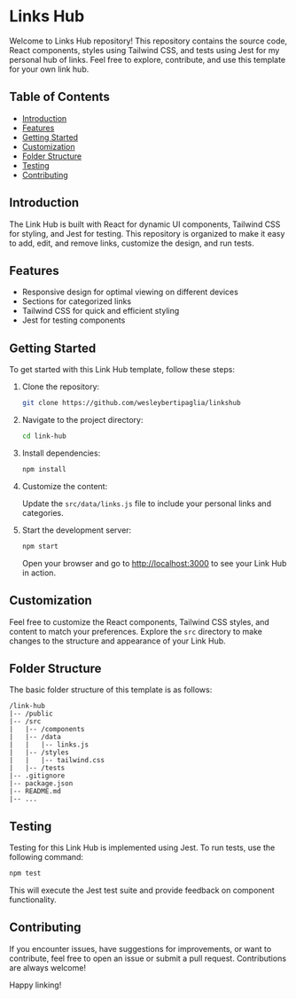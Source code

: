 # Links Hub

Welcome to Links Hub repository! This repository contains the source code, React components, styles using Tailwind CSS, and tests using Jest for my personal hub of links. Feel free to explore, contribute, and use this template for your own link hub.

## Table of Contents

- [Introduction](#introduction)
- [Features](#features)
- [Getting Started](#getting-started)
- [Customization](#customization)
- [Folder Structure](#folder-structure)
- [Testing](#testing)
- [Contributing](#contributing)

## Introduction

The Link Hub is built with React for dynamic UI components, Tailwind CSS for styling, and Jest for testing. This repository is organized to make it easy to add, edit, and remove links, customize the design, and run tests.

## Features

- Responsive design for optimal viewing on different devices
- Sections for categorized links
- Tailwind CSS for quick and efficient styling
- Jest for testing components

## Getting Started

To get started with this Link Hub template, follow these steps:

1. Clone the repository:

    ```bash
    git clone https://github.com/wesleybertipaglia/linkshub
    ```

2. Navigate to the project directory:

    ```bash
    cd link-hub
    ```

3. Install dependencies:

    ```bash
    npm install
    ```

4. Customize the content:

    Update the `src/data/links.js` file to include your personal links and categories.

5. Start the development server:

    ```bash
    npm start
    ```

    Open your browser and go to [http://localhost:3000](http://localhost:3000) to see your Link Hub in action.

## Customization

Feel free to customize the React components, Tailwind CSS styles, and content to match your preferences. Explore the `src` directory to make changes to the structure and appearance of your Link Hub.

## Folder Structure

The basic folder structure of this template is as follows:

```plaintext
/link-hub
|-- /public
|-- /src
|   |-- /components
|   |-- /data
|   |   |-- links.js
|   |-- /styles
|   |   |-- tailwind.css
|   |-- /tests
|-- .gitignore
|-- package.json
|-- README.md
|-- ...
```

## Testing
Testing for this Link Hub is implemented using Jest. To run tests, use the following command:

```bash
npm test
```
This will execute the Jest test suite and provide feedback on component functionality.

## Contributing
If you encounter issues, have suggestions for improvements, or want to contribute, feel free to open an issue or submit a pull request. Contributions are always welcome!

Happy linking!
